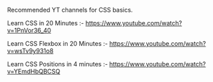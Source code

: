 Recommended YT channels for CSS basics.

Learn CSS in 20 Minutes :- https://www.youtube.com/watch?v=1PnVor36_40

Learn CSS Flexbox in 20 Minutes :- https://www.youtube.com/watch?v=wsTv9y931o8

Learn CSS Positions in 4 minutes :- https://www.youtube.com/watch?v=YEmdHbQBCSQ